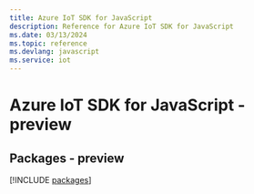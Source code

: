```yaml
---
title: Azure IoT SDK for JavaScript
description: Reference for Azure IoT SDK for JavaScript
ms.date: 03/13/2024
ms.topic: reference
ms.devlang: javascript
ms.service: iot
---
```

# Azure IoT SDK for JavaScript - preview
## Packages - preview
[!INCLUDE [packages](iot-index.md)]